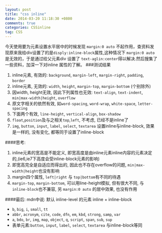 ```yaml
---
layout: post
title: "css inline"
date: 2014-03-20 11:18:30 +0800
comments: true
categories: CSSinline
tag: CSS
---
```

今天使用要为元素设置水平居中的时候发现 `margin:0 auto` 不起作用，查资料发现原来我给div设置了的是`disply:inline-block`属性,这种情况下 `margin:0 auto` 是无效的，于是通过给父元素div 设置了 `text-aglin:center`得以解决.然后搜集了一些资料，加深一下对inline 属性的了解。
###测试结果 
1. inline元素, 有效的: `background`, `margin-left`, `margin-right`, `padding`, `border`
2. inline元素, 无效的: `width`, `height`, `margin-top`, `margin-bottom` (个别除外)
3. 因width, height无效, 因此下列属性也无效: `text-align`, `text-indent`, `min|max-width|height`, `overflow` 
4. 原文字相关的依然有效, 如`word-spacing`,  `word-wrap`,  `white-space`, `letter-spacing` 
5. 下面两个有效, `line-height`, `vertical-align`, `box-shadow` 
6. `float`,`position`及与之相关`top`,`left`, 不考虑, 已经不是inline了 
7. `img`, `button`, `input`, `label`, `select`, `textarea` 设置inline与inline-block, 效果是一样的, 没有变化, 都等同于设置了inline-block 

####思考: 
1. inline元素的宽高是不能定义, 即宽高度是由inline元素inline内容的元素决定的,(ie6,ie7下高度会受inline-block元素的影响) 
2. 即宽高完全是自适应而得出的, 因此也不存在overflow的问题, `min|max-width|height`也没有影响 
3. margin四个属性, `left|right` 与 `top|bottom`有不同的待遇 
4. `margin-top`, `margin-bottom`, 可以用line-height模拟, 但有很大不同, 与`inline-block`也不兼容,  另 `margin:0 auto` 的居中效果, 也没有作用 

####最后: 
mdn中说: 默认 inline-level 的元素 inline + inline-block 

- `b`, `big`, `i`, `small`, `tt`
- `abbr`, `acronym`, `cite`, `code`, `dfn`, `em`, `kbd`, `strong`, `samp`, `var`
- `a`, `bdo`, `br`, `img`, `map`, `object`, `q`, `script`, `span`, `sub`, `sup`
- 表单元素:`button`, `input`, `label`, `select`, `textarea` 与inline-block等同